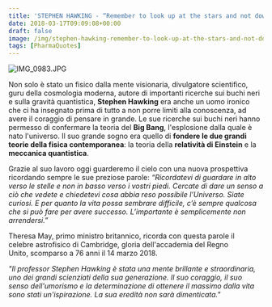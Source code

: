 ```yaml
---
title: 'STEPHEN HAWKING - “Remember to look up at the stars and not down at your feet. Try to make sense of what you see and wonder about what makes the universe exist. Be curious. And however difficult life may seem, there is always something you can do and succeed at.  It matters that you don''t just give up.”'
date: 2018-03-17T09:09:08+00:00
draft: false
image: /img/stephen-hawking-remember-to-look-up-at-the-stars-and-not-down-at-your-feet-try-to-make-sense-of-what-you-see-and-wonder-about-what-makes-the-universe-exist-be-curious-and-however-difficu.md/img_0983.jpg
tags: [PharmaQuotes]
---
```


![IMG_0983.JPG](/img/stephen-hawking-remember-to-look-up-at-the-stars-and-not-down-at-your-feet-try-to-make-sense-of-what-you-see-and-wonder-about-what-makes-the-universe-exist-be-curious-and-however-difficu.md/img_0983.jpg)

Non solo è stato un fisico dalla mente visionaria, divulgatore scientifico, guru della cosmologia moderna, autore di importanti ricerche sui buchi neri e sulla gravità quantistica, **Stephen Hawking** era anche un uomo ironico che ci ha insegnato prima di tutto a non porre limiti alla conoscenza, ad avere il coraggio di pensare in grande. Le sue ricerche sui buchi neri hanno permesso di confermare la teoria del **Big Bang**, l'esplosione dalla quale è nato l'universo. Il suo grande sogno era quello di **fondere le due grandi teorie della fisica contemporanea**: la teoria della **relatività di Einstein** e la **meccanica quantistica**.

Grazie al suo lavoro oggi guarderemo il cielo con una nuova prospettiva ricordando sempre le sue preziose parole: _“Ricordatevi di guardare in alto verso le stelle e non in basso verso i vostri piedi. Cercate di dare un senso a ciò che vedete e chiedetevi cosa abbia reso possibile l’Universo. Siate curiosi. E per quanto la vita possa sembrare difficile, c’è sempre qualcosa che si può fare per avere successo. L’importante è semplicemente non arrendersi.”_

Theresa May, primo ministro britannico, ricorda con questa parole il celebre astrofisico di Cambridge, gloria dell'accademia del Regno Unito, scomparso a 76 anni il 14 marzo 2018.

_"Il professor Stephen Hawking è stata una mente brillante e straordinaria, uno dei grandi scienziati della sua generazione. Il suo coraggio, il suo senso dell'umorismo e la determinazione di ottenere il massimo dalla vita sono stati un'ispirazione. La sua eredità non sarà dimenticata."_
